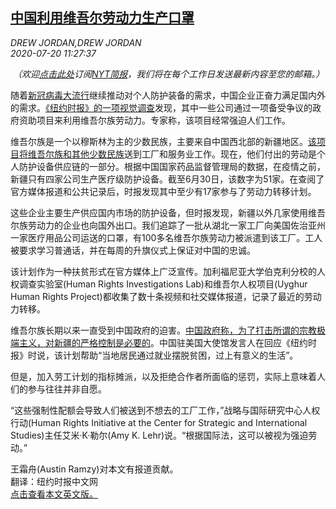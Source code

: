 <!--1595216674000-->
[中国利用维吾尔劳动力生产口罩](https://cn.nytimes.com/china/20200720/china-mask-forced-labor/)
------

<div><i>DREW JORDAN,DREW JORDAN<br>2020-07-20 11:27:37</i></div><p> <i>（欢迎</i><a rel="nofollow" target="_blank" href="https://sso.nytcn.me/email/?source=top-right"><i>点击此处</i></a><i>订阅</i><a rel="nofollow" target="_blank" href="https://m.cn.nytimes.com/morning-brief/"><i>NYT简报</i></a><i>，我们将在每个工作日发送最新内容至您的邮箱。）</i></p><p>随着<a rel="nofollow" target="_blank" href="https://www.nytimes.com/news-event/coronavirus">新冠病毒大流行</a>继续推动对个人防护装备的需求，中国企业正奋力满足国内外的需求。<a rel="nofollow" target="_blank" href="https://www.nytimes.com/video/world/asia/100000007226041/china-coronavirus-masks-uighur-labor-ppe">《纽约时报》的一项视觉调查</a>发现，其中一些公司通过一项备受争议的政府资助项目来利用维吾尔族劳动力。专家称，该项目经常强迫人们工作。</p><p>维吾尔族是一个以穆斯林为主的少数民族，主要来自中国西北部的新疆地区。<a rel="nofollow" target="_blank" href="https://cn.nytimes.com/china/20191231/china-xinjiang-muslims-labor/">该项目将维吾尔族和其他少数民族</a>送到工厂和服务业工作。现在，他们付出的劳动是个人防护设备供应链的一部分。根据中国国家药品监督管理局的数据，在疫情之前，新疆只有四家公司生产医疗级防护设备。截至6月30日，该数字为51家。在查阅了官方媒体报道和公共记录后，时报发现其中至少有17家参与了劳动力转移计划。</p><p>这些企业主要生产供应国内市场的防护设备，但时报发现，新疆以外几家使用维吾尔族劳动力的企业也向国外出口。我们追踪了一批从湖北一家工厂向美国佐治亚州一家医疗用品公司运送的口罩，有100多名维吾尔族劳动力被派遣到该工厂。工人被要求学习普通话，并在每周的升旗仪式上保证对中国的忠诚。</p><p>该计划作为一种扶贫形式在官方媒体上广泛宣传。加利福尼亚大学伯克利分校的人权调查实验室(Human Rights Investigations Lab)和维吾尔人权项目(Uyghur Human Rights Project)都收集了数十条视频和社交媒体报道，记录了最近的劳动力转移。</p><p>维吾尔族长期以来一直受到中国政府的迫害。<a rel="nofollow" target="_blank" href="https://www.nytimes.com/zh/2019/11/16/world/asia/xinjiang-documents-chinese.html" title="Link: https://www.nytimes.com/zh/2019/11/16/world/asia/xinjiang-documents-chinese.html">中国政府称，为了打击所谓的宗教极端主义，</a><a rel="nofollow" target="_blank" href="https://www.nytimes.com/zh/2019/11/16/world/asia/xinjiang-documents-chinese.html">对新疆的严格控制</a><a rel="nofollow" target="_blank" href="https://www.nytimes.com/zh/2019/11/16/world/asia/xinjiang-documents-chinese.html">是必要的</a>。中国驻美国大使馆发言人在回应《纽约时报》时说，该计划帮助“当地居民通过就业摆脱贫困，过上有意义的生活”。</p><p>但是，加入劳工计划的指标摊派，以及拒绝合作者所面临的惩罚，实际上意味着人们的参与往往并非自愿。</p><p>“这些强制性配额会导致人们被送到不想去的工厂工作，”战略与国际研究中心人权行动(Human Rights Initiative at the Center for Strategic and International Studies)主任艾米·K·勒尔(Amy K. Lehr)说。“根据国际法，这可以被视为强迫劳动。”</p><p>王霜舟(Austin Ramzy)对本文有报道贡献。<br/>翻译：纽约时报中文网<br/><a rel="nofollow" target="_blank" href="https://www.nytimes.com/2020/07/19/world/asia/china-mask-forced-labor.html">点击查看本文英文版。</a></p>
